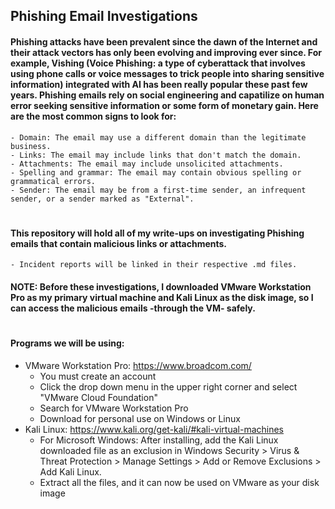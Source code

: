 ## Phishing Email Investigations

#### Phishing attacks have been prevalent since the dawn of the Internet and their attack vectors has only been evolving and improving ever since. For example, Vishing (Voice Phishing: a type of cyberattack that involves using phone calls or voice messages to trick people into sharing sensitive information) integrated with AI has been really popular these past few years. Phishing emails rely on social engineering and capatilize on human error seeking sensitive information or some form of monetary gain. Here are the most common signs to look for:
    - Domain: The email may use a different domain than the legitimate business. 
    - Links: The email may include links that don't match the domain. 
    - Attachments: The email may include unsolicited attachments. 
    - Spelling and grammar: The email may contain obvious spelling or grammatical errors. 
    - Sender: The email may be from a first-time sender, an infrequent sender, or a sender marked as "External".
#
#### This repository will hold all of my write-ups on investigating Phishing emails that contain malicious links or attachments.
    - Incident reports will be linked in their respective .md files.

#### NOTE: Before these investigations, I downloaded VMware Workstation Pro as my primary virtual machine and Kali Linux as the disk image, so I can access the malicious emails -through the VM- safely.
#
#### Programs we will be using: 
- VMware Workstation Pro: https://www.broadcom.com/
  - You must create an account
  - Click the drop down menu in the upper right corner and select "VMware Cloud Foundation"
  - Search for VMware Workstation Pro
  - Download for personal use on Windows or Linux
- Kali Linux: https://www.kali.org/get-kali/#kali-virtual-machines
  - For Microsoft Windows: After installing, add the Kali Linux downloaded file as an exclusion in Windows Security > Virus & Threat Protection > Manage Settings > Add or Remove Exclusions > Add Kali Linux.
  - Extract all the files, and it can now be used on VMware as your disk image
